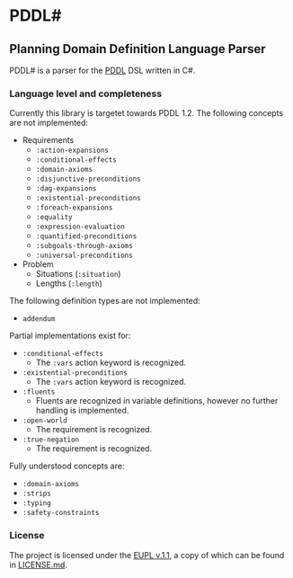 PDDL#
=====

## Planning Domain Definition Language Parser 

PDDL# is a parser for the [PDDL](http://en.wikipedia.org/wiki/Planning_Domain_Definition_Language) DSL written in C#.

### Language level and completeness

Currently this library is targetet towards PDDL 1.2. The following concepts are not implemented:

* Requirements
	* `:action-expansions`
	* `:conditional-effects`
	* `:domain-axioms`
	* `:disjunctive-preconditions`
	* `:dag-expansions`
	* `:existential-preconditions`
	* `:foreach-expansions`
	* `:equality`
	* `:expression-evaluation`
	* `:quantified-preconditions`
	* `:subgoals-through-axioms`
	* `:universal-preconditions`
* Problem
	* Situations (`:situation`)
	* Lengths (`:length`)

The following definition types are not implemented:

* `addendum`

Partial implementations exist for:

* `:conditional-effects`
	* The `:vars` action keyword is recognized.
* `:existential-preconditions`
	* The `:vars` action keyword is recognized. 
* `:fluents`
	* Fluents are recognized in variable definitions, however no further handling is implemented.
* `:open-world`
	* The requirement is recognized.
* `:true-negation`
	* The requirement is recognized.

Fully understood concepts are:

* `:domain-axioms`
* `:strips`
* `:typing`
* `:safety-constraints`

### License

The project is licensed under the [EUPL v.1.1](https://joinup.ec.europa.eu/software/page/eupl/licence-eupl), a copy of which can be found in [LICENSE.md](LICENSE.md).
